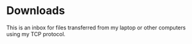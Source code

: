 # Downloads
This is an inbox for files transferred from my laptop or other computers using my TCP protocol.
